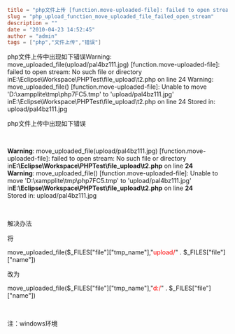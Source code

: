```toml
title = "php文件上传 [function.move-uploaded-file]: failed to open stream 错误解决办法"
slug = "php_upload_function_move_uploaded_file_failed_open_stream"
description = ""
date = "2010-04-23 14:52:45"
author = "admin"
tags = ["php","文件上传","错误"]
```

php文件上传中出现如下错误Warning: move_uploaded_file(upload/pal4bz111.jpg) [function.move-uploaded-file]: failed to open stream: No such file or directory inE:\Eclipse\Workspace\PHPTest\file_upload\t2.php on line 24 Warning: move_uploaded_file() [function.move-uploaded-file]: Unable to move 'D:\xampplite\tmp\php7FC5.tmp' to 'upload/pal4bz111.jpg' inE:\Eclipse\Workspace\PHPTest\file_upload\t2.php on line 24 Stored in: upload/pal4bz111.jpg


<!--more-->

<p>php文件上传中出现如下错误 </p>  <p>&#160;</p>  <p><b>Warning</b>: move_uploaded_file(upload/pal4bz111.jpg) [function.move-uploaded-file]: failed to open stream: No such file or directory in<b>E:\Eclipse\Workspace\PHPTest\file_upload\t2.php</b> on line <b>24</b>     <br /><b>Warning</b>: move_uploaded_file() [function.move-uploaded-file]: Unable to move 'D:\xampplite\tmp\php7FC5.tmp' to 'upload/pal4bz111.jpg' in<b>E:\Eclipse\Workspace\PHPTest\file_upload\t2.php</b> on line <b>24</b>     <br />Stored in: upload/pal4bz111.jpg</p>  <p>&#160;</p>  <p>解决办法</p>  <p>将</p>  <p>move_uploaded_file($_FILES[&quot;file&quot;][&quot;tmp_name&quot;],&quot;<font color="#ff0000">upload/</font>&quot; . $_FILES[&quot;file&quot;][&quot;name&quot;])</p>  <p>改为</p>  <p>move_uploaded_file($_FILES[&quot;file&quot;][&quot;tmp_name&quot;],&quot;<font color="#ff0000">d:/</font>&quot; . $_FILES[&quot;file&quot;][&quot;name&quot;])</p>  <p>&#160;</p>  <p>注：windows环境</p>
